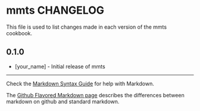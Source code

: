 mmts CHANGELOG
==============

This file is used to list changes made in each version of the mmts cookbook.

0.1.0
-----
- [your_name] - Initial release of mmts

- - -
Check the [Markdown Syntax Guide](http://daringfireball.net/projects/markdown/syntax) for help with Markdown.

The [Github Flavored Markdown page](http://github.github.com/github-flavored-markdown/) describes the differences between markdown on github and standard markdown.
